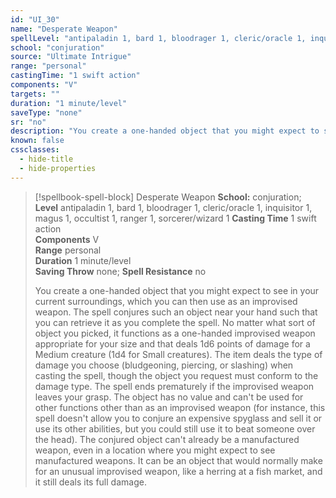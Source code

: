 ```yaml
---
id: "UI_30"
name: "Desperate Weapon"
spellLevel: "antipaladin 1, bard 1, bloodrager 1, cleric/oracle 1, inquisitor 1, magus 1, occultist 1, ranger 1, sorcerer/wizard 1"
school: "conjuration"
source: "Ultimate Intrigue"
range: "personal"
castingTime: "1 swift action"
components: "V"
targets: ""
duration: "1 minute/level"
saveType: "none"
sr: "no"
description: "You create a one-handed object that you might expect to see in your current surroundings, which you can then use as an improvised weapon. The spell conjures such an object near your hand such that you can retrieve it as you complete the spell.  No matter what sort of object you picked, it functions as a one-handed improvised weapon appropriate for your size and that deals 1d6 points of damage for a Medium creature (1d4 for Small creatures). The item deals the type of damage you choose (bludgeoning, piercing, or slashing) when casting the spell, though the object you request must conform to the damage type.  The spell ends prematurely if the improvised weapon leaves your grasp. The object has no value and can't be used for other functions other than as an improvised weapon (for instance, this spell doesn't allow you to conjure an expensive spyglass and sell it or use its other abilities, but you could still use it to beat someone over the head). The conjured object can't already be a manufactured weapon, even in a location where you might expect to see manufactured weapons. It can be an object that would normally make for an unusual improvised weapon, like a herring at a fish market, and it still deals its full damage."
known: false
cssclasses:
  - hide-title
  - hide-properties
---
```


> [!spellbook-spell-block] Desperate Weapon
> **School:** conjuration; **Level** antipaladin 1, bard 1, bloodrager 1, cleric/oracle 1, inquisitor 1, magus 1, occultist 1, ranger 1, sorcerer/wizard 1
> **Casting Time** 1 swift action  
> **Components** V  
> **Range** personal  
> **Duration** 1 minute/level  
> **Saving Throw** none; **Spell Resistance** no
> 
> You create a one-handed object that you might expect to see in your current surroundings, which you can then use as an improvised weapon. The spell conjures such an object near your hand such that you can retrieve it as you complete the spell.  No matter what sort of object you picked, it functions as a one-handed improvised weapon appropriate for your size and that deals 1d6 points of damage for a Medium creature (1d4 for Small creatures). The item deals the type of damage you choose (bludgeoning, piercing, or slashing) when casting the spell, though the object you request must conform to the damage type.  The spell ends prematurely if the improvised weapon leaves your grasp. The object has no value and can't be used for other functions other than as an improvised weapon (for instance, this spell doesn't allow you to conjure an expensive spyglass and sell it or use its other abilities, but you could still use it to beat someone over the head). The conjured object can't already be a manufactured weapon, even in a location where you might expect to see manufactured weapons. It can be an object that would normally make for an unusual improvised weapon, like a herring at a fish market, and it still deals its full damage.
